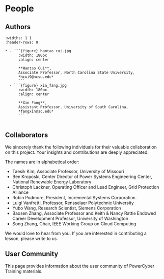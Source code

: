 # People

## Authors

```{list-table}
:widths: 1 1
:header-rows: 0

* - ```{figure} hantao_cui.jpg
      :width: 180px
      :align: center

      **Hantao Cui**,
      Associate Professor, North Carolina State University,
      *hcui9@ncsu.edu*
      ```
  - ```{figure} xin_fang.jpg
      :width: 180px
      :align: center

      **Xin Fang**,
      Assistant Professor, University of South Carolina,
      *fangxin@sc.edu*
      ```
```

```{clear}
```

<!-- ## Contributors -->

## Collaborators

We sincerely thank the following individuals for their valuable collaboration on
this project.
Your insights and contributions are deeply appreciated.

The names are in alphabetical order:

- Taesik Kim, Associate Professor, University of Missouri
- Ben Kroposki, Center Director of Power Systems Engineering Center, National
  Renewable Energy Laboratory
- Christoph Lackner, Operating Officer and Lead Engineer, Grid Protection
  Alliance
- Robin Podmore, President, Incremental Systems Corporation.
- Luigi Vanfretti, Professor, Rensselaer Polytechnic University
- Yubo Wang, Research Scientist, Siemens Corporation
- Baosen Zhang, Associate Professor and Keith & Nancy Rattie Endowed Career
  Development Professor, University of Washington
- Song Zhang, Chair, IEEE Working Group on Cloud Computing

We would love to hear from you. If you are interested in contributing a lesson,
please write to us.

## User Community

This page provides information about the user community of PowerCyber Training materials.

<!-- You can add information about the target audience, user demographics, testimonials, etc. -->
<!-- For example:
- Primary user groups (researchers, students, industry professionals)
- Usage statistics or reach information
- User testimonials or success stories
-->

<!-- Consider including information about how users can join the community or provide feedback -->